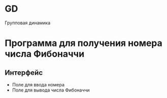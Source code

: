 # GD
Групповая динамика 
# Программа для получения номера числа Фибоначчи
## Интерфейс
+ Поле для ввода номера 
+ Поле для вывода числа Фибоначчи
